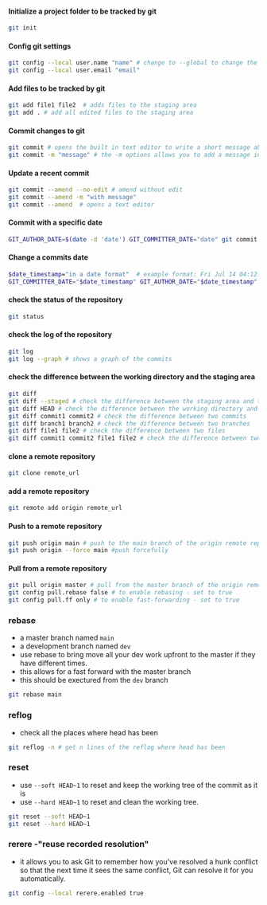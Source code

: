 
#### Initialize a project folder to be tracked by git
``` sh
git init 
```
#### Config git settings
``` sh
git config --local user.name "name" # change to --global to change the global settings
git config --local user.email "email"
```
#### Add files to be tracked by git 
``` sh
git add file1 file2  # adds files to the staging area
git add . # add all edited files to the staging area
```

#### Commit changes to git
``` sh
git commit # opens the built in text editor to write a short message about the commit
git commit -m "message" # the -m options allows you to add a message in the command line and do a direct commit
```

#### Update a recent commit
``` sh
git commit --amend --no-edit # amend without edit
git commit --amend -m "with message"
git commit --amend  # opens a text editor
```

#### Commit with a specific date
``` sh
GIT_AUTHOR_DATE=$(date -d 'date') GIT_COMMITTER_DATE="date" git commit -md "message"

```
#### Change a commits date
``` sh
$date_timestamp="in a date format"  # example format: Fri Jul 14 04:12:13 2023 -0500
GIT_COMMITTER_DATE="$date_timestamp" GIT_AUTHOR_DATE="$date_timestamp" git commit --amend --no-edit --date "$date_timestamp"
```
#### check the status of the repository
``` sh
git status
```

#### check the log of the repository
``` sh
git log
git log --graph # shows a graph of the commits
```

#### check the difference between the working directory and the staging area
``` sh
git diff
git diff --staged # check the difference between the staging area and the last commit
git diff HEAD # check the difference between the working directory and the last commit
git diff commit1 commit2 # check the difference between two commits
git diff branch1 branch2 # check the difference between two branches
git diff file1 file2 # check the difference between two files
git diff commit1 commit2 file1 file2 # check the difference between two commits of two files
```

#### clone a remote repository
``` sh
git clone remote_url
```
#### add a remote repository
``` sh
git remote add origin remote_url
```
#### Push to a remote repository
``` sh
git push origin main # push to the main branch of the origin remote repository
git push origin --force main #push forcefully
```

#### Pull from a remote repository
``` sh
git pull origin master # pull from the master branch of the origin remote repository
git config pull.rebase false # to enable rebasing - set to true
git config pull.ff only # to enable fast-forwarding - set to true
```

### rebase
- a master branch named `main`
- a development branch named `dev`
- use rebase to bring move all your dev work upfront to the master if they have different times.
- this allows for a fast forward with the master branch
- this should be exectured from the `dev` branch
``` sh
git rebase main
```
### reflog
- check all the places where head has been
``` sh
git reflog -n # get n lines of the reflog where head has been
```
### reset
- use `--soft HEAD~1` to reset and keep the working tree of the commit as it is
- use `--hard HEAD~1` to reset and clean the working tree.
``` sh
git reset --soft HEAD~1
git reset --hard HEAD~1
```

### rerere -"reuse recorded resolution"
- it allows you to ask Git to remember how you've resolved a hunk conflict so that the next time it sees the same conflict, Git can resolve it for you automatically. 
``` sh
git config --local rerere.enabled true
```

